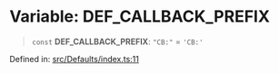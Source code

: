 # Variable: DEF\_CALLBACK\_PREFIX

> `const` **DEF\_CALLBACK\_PREFIX**: `"CB:"` = `'CB:'`

Defined in: [src/Defaults/index.ts:11](https://github.com/Fokusdotid/bail/blob/8b525f9ebcc20cb9acd0f880b6ad58976e38b117/src/Defaults/index.ts#L11)
